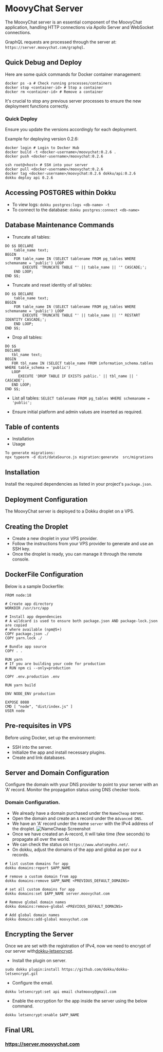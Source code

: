 # MoovyChat Server

The MoovyChat server is an essential component of the MoovyChat application, handling HTTP connections via Apollo Server and WebSocket connections.

GraphQL requests are processed through the server at: `https://server.moovychat.com/graphql`.

## Quick Debug and Deploy

Here are some quick commands for Docker container management:

```
docker ps -a # Check running processes/containers
docker stop <container-id> # Stop a container
docker rm <container-id> # Remove a container
```

It's crucial to stop any previous server processes to ensure the new deployment functions correctly.

### Quick Deploy

Ensure you update the versions accordingly for each deployment.

Example for deploying version 0.2.6:

```
docker login # Login to Docker Hub
docker build -t <docker-username>/moovychat:0.2.6 .
docker push <docker-username>/moovychat:0.2.6

ssh root@<host> # SSH into your server
docker pull <docker-username>/moovychat:0.2.6
docker tag <docker-username>/moovychat:0.2.6 dokku/api:0.2.6
dokku deploy api 0.2.6
```

## Accessing POSTGRES within Dokku

- To view logs: `dokku postgres:logs <db-name> -t`
- To connect to the database: `dokku postgres:connect <db-name>`

## Database Maintenance Commands

- Truncate all tables:

```
DO $$ DECLARE
    table_name text;
BEGIN
    FOR table_name IN (SELECT tablename FROM pg_tables WHERE schemaname = 'public') LOOP
        EXECUTE 'TRUNCATE TABLE "' || table_name || '" CASCADE;';
    END LOOP;
END $$;

```

- Truncate and reset identity of all tables:

```
DO $$ DECLARE
    table_name text;
BEGIN
    FOR table_name IN (SELECT tablename FROM pg_tables WHERE schemaname = 'public') LOOP
        EXECUTE 'TRUNCATE TABLE "' || table_name || '" RESTART IDENTITY CASCADE;';
    END LOOP;
END $$;

```

- Drop all tables:

```
DO $$
DECLARE
   tbl_name text;
BEGIN
   FOR tbl_name IN (SELECT table_name FROM information_schema.tables WHERE table_schema = 'public')
   LOOP
      EXECUTE 'DROP TABLE IF EXISTS public.' || tbl_name || ' CASCADE';
   END LOOP;
END $$;

```

- List all tables: `SELECT tablename FROM pg_tables WHERE schemaname = 'public';`

- Ensure initial platform and admin values are inserted as required.

## Table of contents

- Installation
- Usage

```
To generate migrations:
npx typeorm -d dist/dataSource.js migration:generate  src/migrations
```

## Installation

Install the required dependencies as listed in your project's `package.json`.

## Deployment Configuration

The MoovyChat server is deployed to a Dokku droplet on a VPS.

## Creating the Droplet

- Create a new droplet in your VPS provider.
- Follow the instructions from your VPS provider to generate and use an SSH key.
- Once the droplet is ready, you can manage it through the remote console.

## DockerFile Configuration

Below is a sample Dockerfile:

```
FROM node:18

# Create app directory
WORKDIR /usr/src/app

# Install app dependencies
# A wildcard is used to ensure both package.json AND package-lock.json are copied
# where available (npm@5+)
COPY package.json ./
COPY yarn.lock ./

# Bundle app source
COPY . .

RUN yarn
# If you are building your code for production
# RUN npm ci --only=production

COPY .env.production .env

RUN yarn build

ENV NODE_ENV production

EXPOSE 8080
CMD [ "node", "dist/index.js" ]
USER node
```

## Pre-requisites in VPS

Before using Docker, set up the environment:

- SSH into the server.
- Initialize the app and install necessary plugins.
- Create and link databases.

## Server and Domain Configuration

Configure the domain with your DNS provider to point to your server with an 'A' record. Monitor the propagation status using DNS checker tools.

### Domain Configuration.

- We already have a domain purchased under the `NameCheap` server.
- Open the domain and create an `A` record under the `Advanced DNS`.
- We have an 'A' record under the name `server` with the IPv4 address of the droplet.
  ![NameCheap Screenshot](https://firebasestorage.googleapis.com/v0/b/netflix-comments-357200.appspot.com/o/Screen%20Shot%202023-02-28%20at%2011.40.35%20AM.png?alt=media&token=7c5bd286-d42b-4e81-985e-0f643588ebc8)
- Once we have created an A-record, it will take time (few seconds) to propagate all over the world.
- We can check the status on `https://www.whatsmydns.net/`.
- On dokku, adjust the domains of the app and global as per our `A` records.

```
# list custom domains for app
dokku domains:report $APP_NAME

# remove a custom domain from app
dokku domains:remove $APP_NAME <PREVIOUS_DEFAULT_DOMAINS>

# set all custom domains for app
dokku domains:set $APP_NAME server.moovychat.com

# Remove global domain names
dokku domains:remove-global <PREVIOUS_DEFAULT_DOMAINS>

# Add global domain names
dokku domains:add-global moovychat.com
```

## Encrypting the Server

Once we are set with the registration of IPv4, now we need to encrypt of our server with[dokku-letsencrypt](https://github.com/dokku/dokku-letsencrypt).

- Install the plugin on server.

```
sudo dokku plugin:install https://github.com/dokku/dokku-letsencrypt.git
```

- Configure the email.

```
dokku letsencrypt:set api email chatmoovy@gmail.com
```

- Enable the encryption for the app inside the server using the below command.

```
dokku letsencrypt:enable $APP_NAME
```

## Final URL

### https://server.moovychat.com
